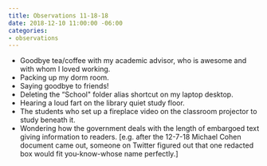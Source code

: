 ```yaml
---
title: Observations 11-18-18
date: 2018-12-10 11:00:00 -06:00
categories:
- observations
---
```


- Goodbye tea/coffee with my academic advisor, who is awesome and with whom I loved working.
- Packing up my dorm room.
- Saying goodbye to friends!
- Deleting the “School" folder alias shortcut on my laptop desktop.
- Hearing a loud fart on the library quiet study floor.
- The students who set up a fireplace video on the classroom projector to study beneath it.
- Wondering how the government deals with the length of embargoed text giving information to readers. [e.g. after the 12-7-18 Michael Cohen document came out, someone on Twitter figured out that one redacted box would fit you-know-whose name perfectly.]
